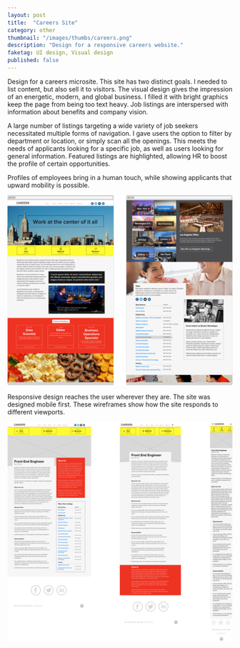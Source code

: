 ```yaml
---
layout: post
title:  "Careers Site"
category: other
thumbnail: "/images/thumbs/careers.png"
description: "Design for a responsive careers website."
faketag: UI design, Visual design
published: false
---
```


Design for a careers microsite. This site has two distinct goals. I needed to list content, but also sell it to visitors. The visual design gives the impression of an energetic, modern, and global business. I filled it with bright graphics keep the page from being too text heavy. Job listings are interspersed with information about benefits and company vision.

A large number of listings targeting a wide variety of job seekers necessitated multiple forms of navigation. I gave users the option to filter by department or location, or simply scan all the openings. This meets the needs of applicants looking for a specific job, as well as users looking for general information. Featured listings are highlighted, allowing HR to boost the profile of certain opportunities.  

Profiles of employees bring in a human touch, while showing applicants that upward mobility is possible. 

![Desktop version of careers site](/images/other-careers1.png)

Responsive design reaches the user wherever they are. The site was designed mobile first. These wireframes show how the site responds to different viewports.

![Desktop, tablet, and mobile version of site](/images/other-careers2.png)